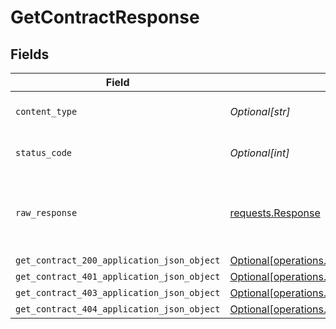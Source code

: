 # GetContractResponse


## Fields

| Field                                                                                                              | Type                                                                                                               | Required                                                                                                           | Description                                                                                                        |
| ------------------------------------------------------------------------------------------------------------------ | ------------------------------------------------------------------------------------------------------------------ | ------------------------------------------------------------------------------------------------------------------ | ------------------------------------------------------------------------------------------------------------------ |
| `content_type`                                                                                                     | *Optional[str]*                                                                                                    | :heavy_check_mark:                                                                                                 | HTTP response content type for this operation                                                                      |
| `status_code`                                                                                                      | *Optional[int]*                                                                                                    | :heavy_check_mark:                                                                                                 | HTTP response status code for this operation                                                                       |
| `raw_response`                                                                                                     | [requests.Response](https://requests.readthedocs.io/en/latest/api/#requests.Response)                              | :heavy_minus_sign:                                                                                                 | Raw HTTP response; suitable for custom response parsing                                                            |
| `get_contract_200_application_json_object`                                                                         | [Optional[operations.GetContract200ApplicationJSON]](undefined/models/operations/getcontract200applicationjson.md) | :heavy_minus_sign:                                                                                                 | OK                                                                                                                 |
| `get_contract_401_application_json_object`                                                                         | [Optional[operations.GetContract401ApplicationJSON]](undefined/models/operations/getcontract401applicationjson.md) | :heavy_minus_sign:                                                                                                 | Unauthenticated                                                                                                    |
| `get_contract_403_application_json_object`                                                                         | [Optional[operations.GetContract403ApplicationJSON]](undefined/models/operations/getcontract403applicationjson.md) | :heavy_minus_sign:                                                                                                 | Forbidden                                                                                                          |
| `get_contract_404_application_json_object`                                                                         | [Optional[operations.GetContract404ApplicationJSON]](undefined/models/operations/getcontract404applicationjson.md) | :heavy_minus_sign:                                                                                                 | Not Found                                                                                                          |